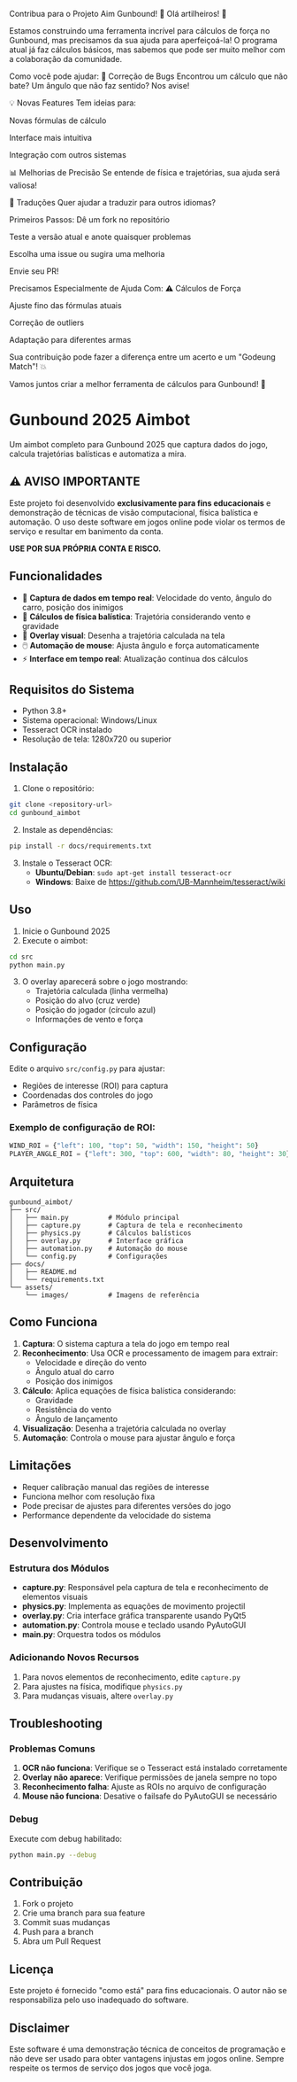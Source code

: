 Contribua para o Projeto Aim Gunbound! 🎯
Olá artilheiros! 👋

Estamos construindo uma ferramenta incrível para cálculos de força no Gunbound, mas precisamos da sua ajuda para aperfeiçoá-la! O programa atual já faz cálculos básicos, mas sabemos que pode ser muito melhor com a colaboração da comunidade.

Como você pode ajudar:
🔧 Correção de Bugs
Encontrou um cálculo que não bate? Um ângulo que não faz sentido? Nos avise!

💡 Novas Features
Tem ideias para:

Novas fórmulas de cálculo

Interface mais intuitiva

Integração com outros sistemas

📊 Melhorias de Precisão
Se entende de física e trajetórias, sua ajuda será valiosa!

📝 Traduções
Quer ajudar a traduzir para outros idiomas?

Primeiros Passos:
Dê um fork no repositório

Teste a versão atual e anote quaisquer problemas

Escolha uma issue ou sugira uma melhoria

Envie seu PR!

Precisamos Especialmente de Ajuda Com:
⚠️ Cálculos de Força

Ajuste fino das fórmulas atuais

Correção de outliers

Adaptação para diferentes armas

Sua contribuição pode fazer a diferença entre um acerto e um "Godeung Match"! 💥

Vamos juntos criar a melhor ferramenta de cálculos para Gunbound! 🚀



# Gunbound 2025 Aimbot

Um aimbot completo para Gunbound 2025 que captura dados do jogo, calcula trajetórias balísticas e automatiza a mira.

## ⚠️ AVISO IMPORTANTE

Este projeto foi desenvolvido **exclusivamente para fins educacionais** e demonstração de técnicas de visão computacional, física balística e automação. O uso deste software em jogos online pode violar os termos de serviço e resultar em banimento da conta.

**USE POR SUA PRÓPRIA CONTA E RISCO.**

## Funcionalidades

- 🎯 **Captura de dados em tempo real**: Velocidade do vento, ângulo do carro, posição dos inimigos
- 🧮 **Cálculos de física balística**: Trajetória considerando vento e gravidade
- 🎨 **Overlay visual**: Desenha a trajetória calculada na tela
- 🖱️ **Automação de mouse**: Ajusta ângulo e força automaticamente
- ⚡ **Interface em tempo real**: Atualização contínua dos cálculos

## Requisitos do Sistema

- Python 3.8+
- Sistema operacional: Windows/Linux
- Tesseract OCR instalado
- Resolução de tela: 1280x720 ou superior

## Instalação

1. Clone o repositório:
```bash
git clone <repository-url>
cd gunbound_aimbot
```

2. Instale as dependências:
```bash
pip install -r docs/requirements.txt
```

3. Instale o Tesseract OCR:
   - **Ubuntu/Debian**: `sudo apt-get install tesseract-ocr`
   - **Windows**: Baixe de https://github.com/UB-Mannheim/tesseract/wiki

## Uso

1. Inicie o Gunbound 2025
2. Execute o aimbot:
```bash
cd src
python main.py
```

3. O overlay aparecerá sobre o jogo mostrando:
   - Trajetória calculada (linha vermelha)
   - Posição do alvo (cruz verde)
   - Posição do jogador (círculo azul)
   - Informações de vento e força

## Configuração

Edite o arquivo `src/config.py` para ajustar:
- Regiões de interesse (ROI) para captura
- Coordenadas dos controles do jogo
- Parâmetros de física

### Exemplo de configuração de ROI:
```python
WIND_ROI = {"left": 100, "top": 50, "width": 150, "height": 50}
PLAYER_ANGLE_ROI = {"left": 300, "top": 600, "width": 80, "height": 30}
```

## Arquitetura

```
gunbound_aimbot/
├── src/
│   ├── main.py          # Módulo principal
│   ├── capture.py       # Captura de tela e reconhecimento
│   ├── physics.py       # Cálculos balísticos
│   ├── overlay.py       # Interface gráfica
│   ├── automation.py    # Automação do mouse
│   └── config.py        # Configurações
├── docs/
│   ├── README.md
│   └── requirements.txt
└── assets/
    └── images/          # Imagens de referência
```

## Como Funciona

1. **Captura**: O sistema captura a tela do jogo em tempo real
2. **Reconhecimento**: Usa OCR e processamento de imagem para extrair:
   - Velocidade e direção do vento
   - Ângulo atual do carro
   - Posição dos inimigos
3. **Cálculo**: Aplica equações de física balística considerando:
   - Gravidade
   - Resistência do vento
   - Ângulo de lançamento
4. **Visualização**: Desenha a trajetória calculada no overlay
5. **Automação**: Controla o mouse para ajustar ângulo e força

## Limitações

- Requer calibração manual das regiões de interesse
- Funciona melhor com resolução fixa
- Pode precisar de ajustes para diferentes versões do jogo
- Performance dependente da velocidade do sistema

## Desenvolvimento

### Estrutura dos Módulos

- **capture.py**: Responsável pela captura de tela e reconhecimento de elementos visuais
- **physics.py**: Implementa as equações de movimento projectil
- **overlay.py**: Cria interface gráfica transparente usando PyQt5
- **automation.py**: Controla mouse e teclado usando PyAutoGUI
- **main.py**: Orquestra todos os módulos

### Adicionando Novos Recursos

1. Para novos elementos de reconhecimento, edite `capture.py`
2. Para ajustes na física, modifique `physics.py`
3. Para mudanças visuais, altere `overlay.py`

## Troubleshooting

### Problemas Comuns

1. **OCR não funciona**: Verifique se o Tesseract está instalado corretamente
2. **Overlay não aparece**: Verifique permissões de janela sempre no topo
3. **Reconhecimento falha**: Ajuste as ROIs no arquivo de configuração
4. **Mouse não funciona**: Desative o failsafe do PyAutoGUI se necessário

### Debug

Execute com debug habilitado:
```bash
python main.py --debug
```

## Contribuição

1. Fork o projeto
2. Crie uma branch para sua feature
3. Commit suas mudanças
4. Push para a branch
5. Abra um Pull Request

## Licença

Este projeto é fornecido "como está" para fins educacionais. O autor não se responsabiliza pelo uso inadequado do software.

## Disclaimer

Este software é uma demonstração técnica de conceitos de programação e não deve ser usado para obter vantagens injustas em jogos online. Sempre respeite os termos de serviço dos jogos que você joga.

